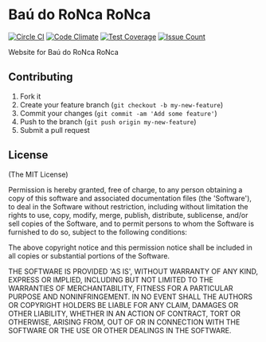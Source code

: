 # Baú do RoNca RoNca

[![Circle CI](https://circleci.com/gh/calazans10/baudoroncaronca.com.br.svg?style=svg)](https://circleci.com/gh/calazans10/baudoroncaronca.com.br)
[![Code Climate](https://codeclimate.com/github/calazans10/baudoroncaronca.com.br/badges/gpa.svg)](https://codeclimate.com/github/calazans10/baudoroncaronca.com.br)
[![Test Coverage](https://codeclimate.com/github/calazans10/baudoroncaronca.com.br/badges/coverage.svg)](https://codeclimate.com/github/calazans10/baudoroncaronca.com.br/coverage)
[![Issue Count](https://codeclimate.com/github/calazans10/baudoroncaronca.com.br/badges/issue_count.svg)](https://codeclimate.com/github/calazans10/baudoroncaronca.com.br)

Website for Baú do RoNca RoNca

## Contributing

1. Fork it
2. Create your feature branch (`git checkout -b my-new-feature`)
3. Commit your changes (`git commit -am 'Add some feature'`)
4. Push to the branch (`git push origin my-new-feature`)
5. Submit a pull request

## License

(The MIT License)

Permission is hereby granted, free of charge, to any person obtaining
a copy of this software and associated documentation files (the
'Software'), to deal in the Software without restriction, including
without limitation the rights to use, copy, modify, merge, publish,
distribute, sublicense, and/or sell copies of the Software, and to
permit persons to whom the Software is furnished to do so, subject to
the following conditions:

The above copyright notice and this permission notice shall be
included in all copies or substantial portions of the Software.

THE SOFTWARE IS PROVIDED 'AS IS', WITHOUT WARRANTY OF ANY KIND,
EXPRESS OR IMPLIED, INCLUDING BUT NOT LIMITED TO THE WARRANTIES OF
MERCHANTABILITY, FITNESS FOR A PARTICULAR PURPOSE AND NONINFRINGEMENT.
IN NO EVENT SHALL THE AUTHORS OR COPYRIGHT HOLDERS BE LIABLE FOR ANY
CLAIM, DAMAGES OR OTHER LIABILITY, WHETHER IN AN ACTION OF CONTRACT,
TORT OR OTHERWISE, ARISING FROM, OUT OF OR IN CONNECTION WITH THE
SOFTWARE OR THE USE OR OTHER DEALINGS IN THE SOFTWARE.
